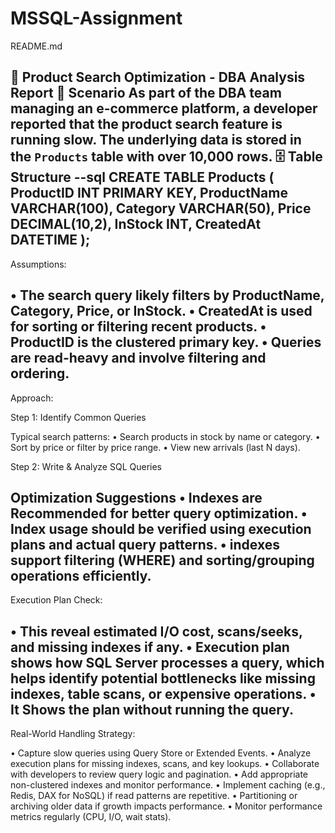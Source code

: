 # MSSQL-Assignment
README.md

📘 Product Search Optimization - DBA Analysis Report
📌 Scenario
As part of the DBA team managing an e-commerce platform, a developer reported that the **product search feature is running slow**. The underlying data is stored in the `Products` table with over **10,000 rows**.
🗄️ Table Structure
--sql
CREATE TABLE Products (
    ProductID INT PRIMARY KEY,
    ProductName VARCHAR(100),
    Category VARCHAR(50),
    Price DECIMAL(10,2),
    InStock INT,
    CreatedAt DATETIME
);
--------------------------------------------------------------------------------------------------------------------------

Assumptions:

•	The search query likely filters by ProductName, Category, Price, or InStock.
•	CreatedAt is used for sorting or filtering recent products.
•	ProductID is the clustered primary key.
•	Queries are read-heavy and involve filtering and ordering.
--------------------------------------------------------------------------------------------------------------------------

Approach:

Step 1: Identify Common Queries

Typical search patterns:
•	Search products in stock by name or category.
•	Sort by price or filter by price range.
•	View new arrivals (last N days).

Step 2: Write & Analyze SQL Queries

Optimization Suggestions
•	Indexes are Recommended for better query optimization.
•	Index usage should be verified using execution plans and actual query patterns.
•	indexes support filtering (WHERE) and sorting/grouping operations efficiently.
--------------------------------------------------------------------------------------------------------------------------

Execution Plan Check:

•	This reveal estimated I/O cost, scans/seeks, and missing indexes if any.
•	Execution plan shows how SQL Server processes a query, which helps identify potential bottlenecks like missing indexes, table scans, or expensive operations.
•	It Shows the plan without running the query.
--------------------------------------------------------------------------------------------------------------------------

Real-World Handling Strategy:

•	Capture slow queries using Query Store or Extended Events.
•	Analyze execution plans for missing indexes, scans, and key lookups.
•	Collaborate with developers to review query logic and pagination.
•	Add appropriate non-clustered indexes and monitor performance.
•	Implement caching (e.g., Redis, DAX for NoSQL) if read patterns are repetitive.
•	Partitioning or archiving older data if growth impacts performance.
•	Monitor performance metrics regularly (CPU, I/O, wait stats).

